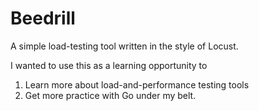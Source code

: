 # Beedrill

A simple load-testing tool written in the style of Locust.

I wanted to use this as a learning opportunity to

1. Learn more about load-and-performance testing tools
2. Get more practice with Go under my belt.
